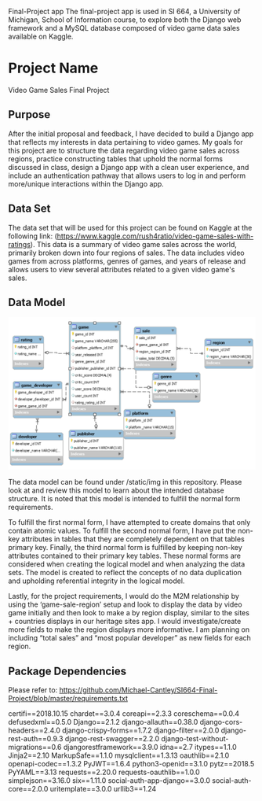 Final-Project app
The final-project app is used in SI 664, a University of Michigan, School of Information course, to explore both the Django web framework and a MySQL database composed of video game data sales available on Kaggle.


# Project Name
Video Game Sales Final Project

## Purpose
After the initial proposal and feedback, I have decided to build a Django app that reflects my interests in data pertaining to video games. My goals for this project are to structure the data regarding video game sales across regions, practice constructing tables that uphold the normal forms discussed in class, design a Django app with a clean user experience, and include an authentication pathway that allows users to log in and perform more/unique interactions within the Django app.

## Data Set
The data set that will be used for this project can be found on Kaggle at the following link: (https://www.kaggle.com/rush4ratio/video-game-sales-with-ratings). This data is a summary of video game sales across the world, primarily broken down into four regions of sales. The data includes video games from across platforms, genres of games, and years of release and allows users to view several attributes related to a given video game's sales.

## Data Model

![Video Game Sales](https://github.com/Michael-Cantley/SI664-Final-Project/blob/master/static/img/complete_video_game_sales.PNG)

The data model can be found under /static/img in this repository. Please look at and review this model to learn about the intended database structure.
It is noted that this model is intended to fulfill the normal form requirements.

 To fulfill the first normal form, I have attempted to create domains that only contain atomic values. To fulfill the second normal form, I have put the non-key attributes in tables that they are completely dependent on that tables primary key. Finally, the third normal form is fulfilled by keeping non-key attributes contained to their primary key tables. These normal forms are considered when creating the logical model and when analyzing the data sets. The model is created to reflect the concepts of no data duplication and upholding referential integrity in the logical model.

 Lastly, for the project requirements, I would do the M2M relationship by using the ‘game-sale-region’ setup and look to display the data by video game initially and then look to make a by region display, similar to the sites + countries displays in our heritage sites app. I would investigate/create more fields to make the region displays more informative. I am planning on including “total sales” and “most popular developer” as new fields for each region.


## Package Dependencies
Please refer to:
https://github.com/Michael-Cantley/SI664-Final-Project/blob/master/requirements.txt

certifi==2018.10.15
chardet==3.0.4
coreapi==2.3.3
coreschema==0.0.4
defusedxml==0.5.0
Django==2.1.2
django-allauth==0.38.0
django-cors-headers==2.4.0
django-crispy-forms==1.7.2
django-filter==2.0.0
django-rest-auth==0.9.3
django-rest-swagger==2.2.0
django-test-without-migrations==0.6
djangorestframework==3.9.0
idna==2.7
itypes==1.1.0
Jinja2==2.10
MarkupSafe==1.1.0
mysqlclient==1.3.13
oauthlib==2.1.0
openapi-codec==1.3.2
PyJWT==1.6.4
python3-openid==3.1.0
pytz==2018.5
PyYAML==3.13
requests==2.20.0
requests-oauthlib==1.0.0
simplejson==3.16.0
six==1.11.0
social-auth-app-django==3.0.0
social-auth-core==2.0.0
uritemplate==3.0.0
urllib3==1.24
